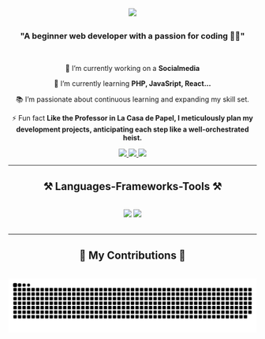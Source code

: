 <h1 align="center">
    <img src="https://readme-typing-svg.herokuapp.com/?font=Righteous&size=35&center=true&vCenter=true&width=500&height=70&duration=5000&lines=Hi+There!+👋;+I'm+Amit+Nicolas+Roig+Menda!;" />
</h1>

<h3 align="center">"A beginner web developer with a passion for coding 🚀🌐"</h3>

<br/>

<div align="center">

 🔭 I’m currently working on a **Socialmedia**

 🌱 I’m currently learning **PHP, JavaSript, React...**

 📚 I’m passionate about continuous learning and expanding my skill set.

 ⚡ Fun fact **Like the Professor in La Casa de Papel, I meticulously plan my development projects, anticipating each step like a well-orchestrated heist.**

 </div>

<div align="center">
  <a href="mailto:amitnicolas@gmail.com">
    <img src="https://img.shields.io/badge/Gmail-333333?style=for-the-badge&logo=gmail&logoColor=red" />
  </a>
  <a href="https://www.linkedin.com/in/amit-nicolas-roig-menda-762736193/" target="_blank">
    <img src="https://img.shields.io/badge/LinkedIn-0077B5?style=for-the-badge&logo=linkedin&logoColor=white" target="_blank" />
  </a>
  <a href="#" target="_blank">
     <img src="https://img.shields.io/badge/Portfolio-FF5722?style=for-the-badge&logo=todoist&logoColor=white" target="_blank" />
  </a>
</div>

<hr/>

<h2 align="center">⚒️ Languages-Frameworks-Tools ⚒️</h2>
<br/>
<div align="center">
    <img src="https://skillicons.dev/icons?i=html,css,javascript,bootstrap,vscode,github,figma" />
    <img src="https://skillicons.dev/icons?i=git,nodejs,mongodb,php,react,symfony,sass,mysql" />
</div>

<br/>
<hr/>

<div align="center">
  <h2>🐍 My Contributions 🐍</h2>
  <br>
  <img alt="snake eating my contributions" src="https://raw.githubusercontent.com/salesp07/salesp07/output/github-contribution-grid-snake.svg" />

  <br/><br/><br/>
</div>












<!-- <picture>
  <source media="(prefers-color-scheme: dark)" srcset="https://raw.githubusercontent.com/platane/platane/output/github-contribution-grid-snake-dark.svg">
  <source media="(prefers-color-scheme: light)" srcset="https://raw.githubusercontent.com/platane/platane/output/github-contribution-grid-snake.svg">
  <img alt="github contribution grid snake animation" src="https://raw.githubusercontent.com/platane/platane/output/github-contribution-grid-snake.svg">
</picture> -->
